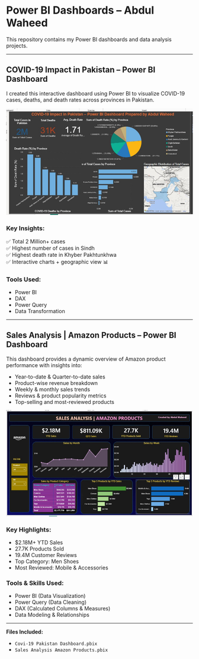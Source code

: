 # Power BI Dashboards – Abdul Waheed

This repository contains my Power BI dashboards and data analysis projects.

---

## COVID-19 Impact in Pakistan – Power BI Dashboard  

I created this interactive dashboard using Power BI to visualize COVID-19 cases, deaths, and death rates across provinces in Pakistan.  

![Dashboard Screenshot](Covid-19%20Dashboard.jpg)

### Key Insights:
✅ Total 2 Million+ cases  
✅ Highest number of cases in Sindh  
✅ Highest death rate in Khyber Pakhtunkhwa  
✅ Interactive charts + geographic view 📊  

### Tools Used:
- Power BI  
- DAX  
- Power Query  
- Data Transformation  

---

## Sales Analysis | Amazon Products – Power BI Dashboard

This dashboard provides a dynamic overview of Amazon product performance with insights into:
- Year-to-date & Quarter-to-date sales
- Product-wise revenue breakdown
- Weekly & monthly sales trends
- Reviews & product popularity metrics
- Top-selling and most-reviewed products

![Dashboard Screenshot](Amazon%20Sales%20Analysis.jpg)

### Key Highlights:
- $2.18M+ YTD Sales
- 27.7K Products Sold
- 19.4M Customer Reviews
- Top Category: Men Shoes
- Most Reviewed: Mobile & Accessories

### Tools & Skills Used:
- Power BI (Data Visualization)
- Power Query (Data Cleaning)
- DAX (Calculated Columns & Measures)
- Data Modeling & Relationships

---

**Files Included:**
- `Covi-19 Pakistan Dashboard.pbix`
- `Sales Analysis Amazon Products.pbix`
